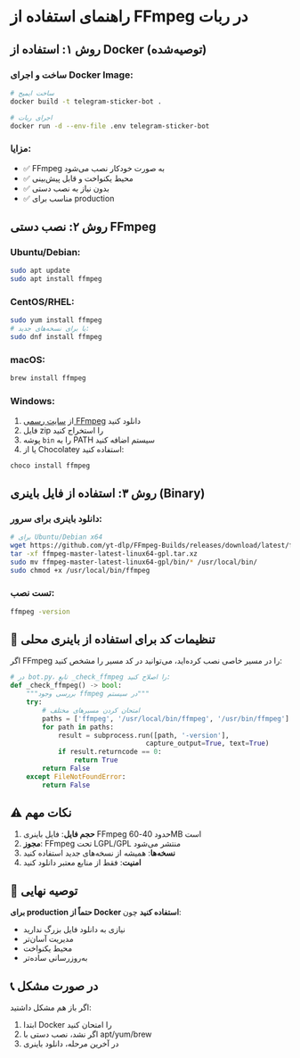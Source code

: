# راهنمای استفاده از FFmpeg در ربات

## روش ۱: استفاده از Docker (توصیه‌شده)

### ساخت و اجرای Docker Image:
```bash
# ساخت ایمیج
docker build -t telegram-sticker-bot .

# اجرای ربات
docker run -d --env-file .env telegram-sticker-bot
```

### مزایا:
- ✅ FFmpeg به صورت خودکار نصب می‌شود
- ✅ محیط یکنواخت و قابل پیش‌بینی
- ✅ بدون نیاز به نصب دستی
- ✅ مناسب برای production

## روش ۲: نصب دستی FFmpeg

### Ubuntu/Debian:
```bash
sudo apt update
sudo apt install ffmpeg
```

### CentOS/RHEL:
```bash
sudo yum install ffmpeg
# یا برای نسخه‌های جدید:
sudo dnf install ffmpeg
```

### macOS:
```bash
brew install ffmpeg
```

### Windows:
1. از [سایت رسمی FFmpeg](https://ffmpeg.org/download.html) دانلود کنید
2. فایل zip را استخراج کنید
3. پوشه `bin` را به PATH سیستم اضافه کنید
4. یا از Chocolatey استفاده کنید:
```bash
choco install ffmpeg
```

## روش ۳: استفاده از فایل باینری (Binary)

### دانلود باینری برای سرور:
```bash
# برای Ubuntu/Debian x64
wget https://github.com/yt-dlp/FFmpeg-Builds/releases/download/latest/ffmpeg-master-latest-linux64-gpl.tar.xz
tar -xf ffmpeg-master-latest-linux64-gpl.tar.xz
sudo mv ffmpeg-master-latest-linux64-gpl/bin/* /usr/local/bin/
sudo chmod +x /usr/local/bin/ffmpeg
```

### تست نصب:
```bash
ffmpeg -version
```

## 🔧 تنظیمات کد برای استفاده از باینری محلی

اگر FFmpeg را در مسیر خاصی نصب کرده‌اید، می‌توانید در کد مسیر را مشخص کنید:

```python
# در bot.py، تابع _check_ffmpeg را اصلاح کنید:
def _check_ffmpeg() -> bool:
    """بررسی وجود ffmpeg در سیستم"""
    try:
        # امتحان کردن مسیرهای مختلف
        paths = ['ffmpeg', '/usr/local/bin/ffmpeg', '/usr/bin/ffmpeg']
        for path in paths:
            result = subprocess.run([path, '-version'], 
                                  capture_output=True, text=True)
            if result.returncode == 0:
                return True
        return False
    except FileNotFoundError:
        return False
```

## ⚠️ نکات مهم

1. **حجم فایل**: فایل باینری FFmpeg حدود 40-60MB است
2. **مجوز**: FFmpeg تحت LGPL/GPL منتشر می‌شود
3. **نسخه‌ها**: همیشه از نسخه‌های جدید استفاده کنید
4. **امنیت**: فقط از منابع معتبر دانلود کنید

## 🎯 توصیه نهایی

**برای production حتماً از Docker استفاده کنید** چون:
- نیازی به دانلود فایل بزرگ ندارید
- مدیریت آسان‌تر
- محیط یکنواخت
- به‌روزرسانی ساده‌تر

## 📞 در صورت مشکل

اگر باز هم مشکل داشتید:
1. ابتدا Docker را امتحان کنید
2. اگر نشد، نصب دستی با apt/yum/brew
3. در آخرین مرحله، دانلود باینری